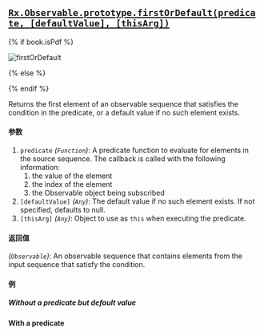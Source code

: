 ## [`Rx.Observable.prototype.firstOrDefault(predicate, [defaultValue], [thisArg])`](https://github.com/Reactive-Extensions/RxJS/blob/master/src/core/linq/observable/firstordefault.js)

{% if book.isPdf %}

![firstOrDefault](http://reactivex.io/documentation/operators/images/firstOrDefault.png)

{% else %}



{% endif %}

Returns the first element of an observable sequence that satisfies the condition in the predicate, or a default value if no such element exists.

#### 参数
1. `predicate` *(`Function`)*: A predicate function to evaluate for elements in the source sequence. The callback is called with the following information:
    1. the value of the element
    2. the index of the element
    3. the Observable object being subscribed
2. `[defaultValue]` *(`Any`)*: The default value if no such element exists.  If not specified, defaults to null.
3. `[thisArg]` *(`Any`)*: Object to use as `this` when executing the predicate.

#### 返回值
*(`Observable`)*: An observable sequence that contains elements from the input sequence that satisfy the condition.  

#### 例

##### Without a predicate but default value

[](http://jsbin.com/fijet/1/embed?js,console)

#### With a predicate

[](http://jsbin.com/tucaj/1/embed?js,console)
